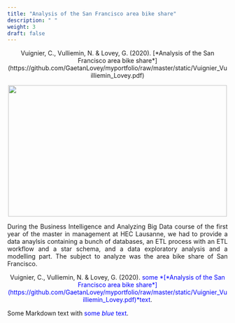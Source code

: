 ```yaml
---
title: "Analysis of the San Francisco area bike share"
description: " "
weight: 3
draft: false
---
```

<center> Vuignier, C., Vulliemin, N. & Lovey, G. (2020). [*Analysis of the San Francisco area bike share*](https://github.com/GaetanLovey/myportfolio/raw/master/static/Vuignier_Vuilliemin_Lovey.pdf)</center>

</p>

<p align="center">
  <img src="/bike.png" width="500" height="300"/>
</p>

</p>

<p style="text-align:justify;">During the Business Intelligence and Analyzing Big Data course of the first year of the master in management at HEC Lausanne, we had to provide a data anaylsis containing a bunch of databases, an ETL process with an ETL workflow and a star schema, and a data exploratory analysis and a modelling part. The subject to analyze was the area bike share of San Francisco.</p>  


<center> Vuignier, C., Vulliemin, N. & Lovey, G. (2020). <span style="color:blue">some *[*Analysis of the San Francisco area bike share*](https://github.com/GaetanLovey/myportfolio/raw/master/static/Vuignier_Vuilliemin_Lovey.pdf)*text</span>.</p></center>

Some Markdown text with <span style="color:blue">some *blue* text</span>.
 
